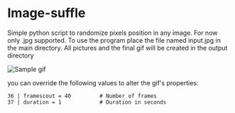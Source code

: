 # Image-suffle

Simple python script to randomize pixels position in any image. For now only .jpg supported. To use the program place the file named input.jpg in the main directory. All pictures and the final gif will be created in the output directory

![Sample gif](https://s3.gifyu.com/images/output8e52321a26d30c2a.md.gif)

you can override the following values to alter the gif's properties:
```
36 | framescout = 40         # Number of frames
37 | duration = 1            # Duration in seconds
```
